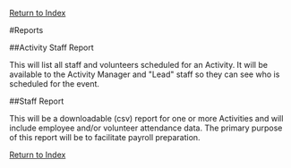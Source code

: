 [Return to Index](/docs/use_case.md)

#Reports

##Activity Staff Report

This will list all staff and volunteers scheduled for an Activity. It will be available to the Activity Manager
and "Lead" staff so they can see who is scheduled for the event.

##Staff Report

This will be a downloadable (csv) report for one or more Activities and will include employee and/or volunteer
attendance data. The primary purpose of this report will be to facilitate payroll preparation.


[Return to Index](/docs/use_case.md)
